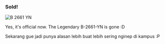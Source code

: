 ### Sold!

<img src='http://aldi.kriwil.com/wp-content/b2661yn.gif' alt='B 2661 YN' />

Yes, it's official now. The Legendary B-2661-YN is gone :D

Sekarang gue jadi punya alasan lebih buat lebih sering nginep di kampus :P

<!-- {"time": "2005-12-06 18:34:46", "title": "Sold!"} -->
